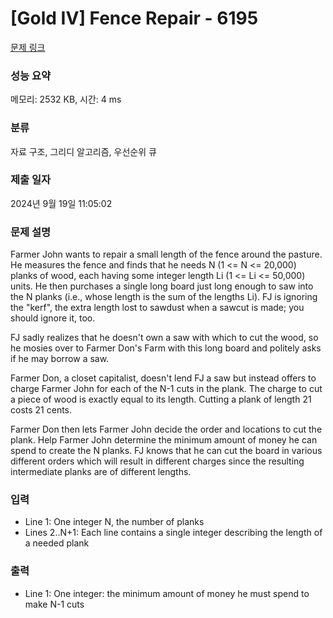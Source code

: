 # [Gold IV] Fence Repair - 6195 

[문제 링크](https://www.acmicpc.net/problem/6195) 

### 성능 요약

메모리: 2532 KB, 시간: 4 ms

### 분류

자료 구조, 그리디 알고리즘, 우선순위 큐

### 제출 일자

2024년 9월 19일 11:05:02

### 문제 설명

<p>Farmer John wants to repair a small length of the fence around the pasture. He measures the fence and finds that he needs N (1 <= N <= 20,000) planks of wood, each having some integer length Li (1 <= Li <= 50,000) units. He then purchases a single long board just long enough to saw into the N planks (i.e., whose length is the sum of the lengths Li). FJ is ignoring the "kerf", the extra length lost to sawdust when a sawcut is made; you should ignore it, too.</p>

<p>FJ sadly realizes that he doesn't own a saw with which to cut the wood, so he mosies over to Farmer Don's Farm with this long board and politely asks if he may borrow a saw.</p>

<p>Farmer Don, a closet capitalist, doesn't lend FJ a saw but instead offers to charge Farmer John for each of the N-1 cuts in the plank. The charge to cut a piece of wood is exactly equal to its length. Cutting a plank of length 21 costs 21 cents.</p>

<p>Farmer Don then lets Farmer John decide the order and locations to cut the plank. Help Farmer John determine the minimum amount of money he can spend to create the N planks. FJ knows that he can cut the board in various different orders which will result in different charges since the resulting intermediate planks are of different lengths.</p>

### 입력 

 <ul>
	<li>Line 1: One integer N, the number of planks</li>
	<li>Lines 2..N+1: Each line contains a single integer describing the length of a needed plank</li>
</ul>

<p> </p>

### 출력 

 <ul>
	<li>Line 1: One integer: the minimum amount of money he must spend to make N-1 cuts</li>
</ul>

